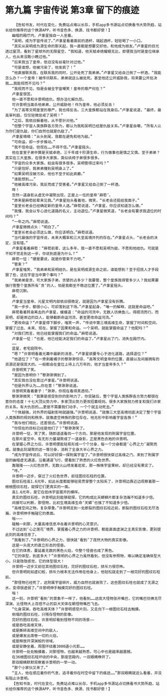 # 第九篇 宇宙传说 第3章 留下的痕迹
        【告知书友，时代在变化，免费站点难以长存，手机app多书源站点切换看书大势所趋，站长给你推荐的这个换源APP，听书音色多、换源、找书都好使！】
       幽暗的殿厅内，卢拿星独自一人坐着。
       “吴明，成为宇宙传说了。”卢拿星看着面前的酒杯，端起酒杯，轻轻喝了一小口。
       “其实从吴明成为源生命的那天起，我一直都是想要交好他，和他成为朋友。”卢拿星的目光透过屋顶，看到了星球外的无限星空，“我知道，他天赋卓绝耀眼无比，即便我当时是皇位继承人，也从来没敢小瞧过他。”
       “后来我当了皇帝，依旧没有丝毫针对过他。”
       “可是谁想，他被污染了，他发疯了！”
       “他直接联系我，在联系我的同时，公开处死了我弟弟。”卢拿星又给自己倒了一杯酒，“我能怎么办？一个皇帝！被传讯联系，弟弟就这么被处死。甚至他还公开威胁我，将来要公开处决我……我能视而不见吗？”
       “我视而不见，怕是会被全宇宙嘲笑！皇帝的尊严何在？”
       卢拿星很苦。
       他一直不愿和许景明结仇，想办法化解仇怨。
       可许景明当面杀他弟弟，公开威胁他！作为皇帝，他必须反击！
       “为了高等文明皇室的尊严，我也得反击。三大皇族都站在我身后。”卢拿星说道，“最终，最高审判庭，仅仅轻微惩戒了吴明！”
       “之后，我依旧躲着他，从不愿针对他。”
       “但整个宇宙人类族群各方势力，都认为我和吴明已经是仇敌关系。”卢拿星自嘲，“所有人认为你们是仇敌，你们自然也就是仇敌了。”
       卢拿星喃喃：“从头到尾，我都在避免和他为敌。”
       “可命运，却一步步推动。”
       “我不信命运，但现在……不得不信。”卢拿星摇头。
       他在皇室子弟中算是天赋卓绝，三千年成十阶源生命，行为做事也是慎之又慎。至于弟弟？其实在三大皇族，在很多大家族，类似纨绔子弟很多很多。
       “宇宙的众多大家族，蛀虫有很多很多。吴明管得过来吗？”
       “只是恰好，我弟弟撞到吴明身上了。”
       “如果吴明没被污染，他也不至于如此疯癫。”
       “谁能想到……”
       “他被高维污染，我反而成了受害者。”卢拿星又给自己倒了一杯酒。
       哗！
       忽然一道身影从虚无中凝聚出现，正是上一任的皇帝‘麻荀’。
       “原来是麻荀前辈来见我。”卢拿星抬头看着他，微笑，“长老会还挺给我面子。”
       “皇室长老会已经确定新的皇帝人选。”麻荀说道，“卢拿星，你应该知道怎么做。”
       “我懂，我会以专心进化道路的名义，主动退位。”卢拿星微笑道，“长老会有要求我退位的时间吗？”
       “一年之内。”麻荀说道。
       卢拿星微微点头：“明白了。”
       “皇室长老会必须这么做，你应该明白。”麻荀说道。
       “当代最强的宇宙传说，未来大概率和三大至高境并列的存在。”卢拿星点头，“长老会的决定，没有错。”
       卢拿星看着麻荀：“麻荀前辈，这么多年，我一直不愿和吴明为敌，不愿和他结仇。可就是不知不觉走到这一步，你说到底是为什么？”
       麻荀一怔：“硬是要说，就是你管束不力吧。”
       “管束？”
       卢拿星嗤笑，“我弟弟和吴明结仇，是在吴明成源生命之前，谁能想到？至于招揽人才手段狠了些，这在宇宙当中算个事吗？”
       “我弟弟是贪，可大家族子弟，贪婪的占多少？我要管，整个皇族我得管多少人？我如果要强行管整个皇族所有‘贪’的人，怕是我都坐不稳这位置了。”卢拿星摇头。
       麻荀沉默。
       是。
       卢拿星当皇帝，元星文明内部依旧很稳定，就是因为卢拿星没有折腾。
       “我一步步，都很小心，可却落到这下场。”卢拿星起身，“唯一的解释，这就是命运吧。”
       麻荀看着转身离去的卢拿星，缓缓道：“命运的河流中，无数人彷佛鱼儿，得顺流而行。而吴明，却是岸边的巨人，能够截断命运河流，甚至更改命运河流。”
       “更改命运？”卢拿星停下脚步，嗤笑一声，“传说中第三境高维生命，掌握了时间和空间，掌握了过去、未来、现在，掌握了因果和命运。一个吴明，就能掌握命运了？他配吗？”
       “对我们而言，他已经能掌握我们的命运。”麻荀说道。
       卢拿星一怔：“也是，他已经能决定我们的命运了。”卢拿星出了门，消失在殿厅内。
       ……
       蓝星，老宅庭院中。
       “嗯？”许景明看着光幕中最新的消息，“卢拿星欲要专心于进化道路，选择退位？”
       “他退位了？”在一旁剥着橘子的黎渺渺惊讶，“高等文明皇帝的位置，直接以及间接拥有的资源还是很庞大的。一般都会在皇位上待上几万年的，他才当皇帝多久？”
       许景明笑了笑。
       “是因为景明你？”黎渺渺猜到了。
       “其实我也没在意过卢拿星。”许景明说道。
       “但是外界认为……你在意！”黎渺渺说道。
       许景明笑看着妻子：“渺渺，你现在看得真透彻。”
       黎渺渺微笑：“我算是感受到你的影响力了，你突破后，整个宇宙人类族群各方势力都很在意你的态度！十七大顶尖势力中，多家顶尖势力更改招募规则。很多大家族努力修复和我们许家的关系。有大仇怨的……更是不需要我们动手，一个个就主动死去。”
       “个体越强，对外界的辐射影响就越强。”许景明说道，“就像三大至高境彻底决定了整个宇宙人类族群的规则和秩序。就像虚空神族的那位存在，他无形中影响着宇宙各族！”
       “我与他们相比，还差很远。”许景明说道。
       “你现在的目标已经是他们了？”黎渺渺笑了。
       许景明一怔，笑了笑，随即遥遥看向一个方向，那是他发现的附属宇宙位置。
       在那片星空中，有无形力量凝聚成了一道身影，正是黑色衣袍的许景明。
       在掌握心界之力后，许景明便能轻易形成一个个分身，每一个分身都是‘心界之力’凝聚而成。就像此刻凝聚的这一尊分身，消耗了全身大半心界之力。
       “成为宇宙传说后，可以好好探一探附属宇宙了。”许景明很快穿过高维之门，来到了附属宇宙的幽暗虚无通道，沿着通道飞行，便看到了熟悉的火红色世界。
       轰隆隆~~~火红色世界，无数火山喷发着岩浆，那一株株宇宙果树，却已经没有果实了。
       “呼。”
       许景明一迈步，穿过了火红色世界，前往图纹石柱的位置。
       图纹石柱高1.6光年，如此长度都能够轻易贯穿整个太阳系了，许景明边靠近边观察着那一根根图纹石柱，窥探它们更真实的一面。
       高1.6光年，是它在低纬宇宙展开的模样。
       真实的图纹石柱，许景明此刻能够窥探，它的构成比天蟒鳞片都复杂浩瀚不知道多少倍。
       间接可以判断，那怪物，比初生境高维生命‘天蟒’也强了不知道多少倍。
       “高维空间之物，复杂厚重。”许景明走到一处断裂的图纹石柱近前，断裂的图纹石柱无尽浩瀚，许景明伸手触碰它的表面。
       嗡~~~
       碰触一刹那，大量高维信息冲击着许景明的心灵意识。
       不过达到‘心之莲花’境界，掌握着心界之力的许景明，都能直面虚渊之主真实影像，更别提此刻的高维信息了。
       “我看到了。”许景明的心界之力，很快就‘看到’了庞然大物的真实影像。
       这是一头庞大的直立形态的怪兽。
       在它的体表，蔓延着无数的黑色火焰，令整个怪兽也成了黑色。
       “它的体型，到底多大？”许景明的心界之力虽然看到，但没有参照物，难以确定准确体型大小。只是隐隐感觉，它的体型很大！
       许景明一迈步又前往其他图纹石柱，完好的图纹石柱，排斥力很恐怖。
       但许景明宛如虚幻般，排斥力根本无法作用在他身上，他轻松就走到了一根完好的图纹石柱前。
       “那怪物已经死了，这附属宇宙碎片，威力自然也就衰败了。这些图纹石柱也就成了无源之水，变得很虚弱了。”许景明伸手触摸完好的图纹石柱。
       嗡！
       这一刻，许景明‘看到’的景象不一样了，他看到……这庞大怪物张开嘴巴，它的嘴巴彷佛无尽深渊，比怪物大上百倍不止的巨大天体在朝怪物嘴巴飞去。
       “化身深渊，吞吃高维天体？”许景明感受片刻，又走向下一根图纹石柱去触摸。
       倒塌的图纹石柱，只残存怪物的影像。
       完好的图纹石柱，许景明却看到怪物不同的场景——
       或是吞吃高维天体，
       或是撕碎高维空间中的敌人，
       或是爆发出席卷一切的火焰，
       或是释放开深渊般的领域，
       或是安静坐着，周围环绕着3000道小光影……
       许景明一处处触摸着，对那怪物，也越来越熟悉，可心中也是越来越震撼。
       在36根图纹石柱环绕的中央，那座宫殿内，一双眼睛睁开了。
       那双眼睛默默观察着许景明的一举一动。
       “那个小家伙又来了。”
       “主人，他在感应着你的气息，追寻着你在时空中留下的痕迹……”那双眼睛就这么看着，并没有阻止许景明。
       【告知书友，时代在变化，免费站点难以长存，手机app多书源站点切换看书大势所趋，站长给你推荐的这个换源APP，听书音色多、换源、找书都好使！】